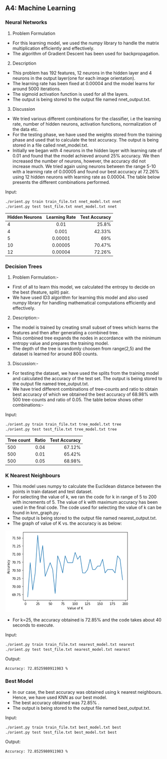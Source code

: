 ## A4: Machine Learning

### Neural Networks
1. Problem Formulation
- For this learning model, we used the numpy library to handle the matrix multiplication efficiently and effectively.
- The algorithm of Gradient Descent has been used for backpropagation.


2. Description
- This problem has 192 features, 12 neurons in the hidden layer and 4 neurons in the output layer(one for each image orientation).
- The learning rate has been fixed at 0.00004 and the model learns for around 5000 iterations.
- The sigmoid activation function is used for all the layers.
- The output is being stored to the output file named nnet_output.txt.


3. Discussion
- We tried various different combinations for the classifier, i.e the learning rate, number of hidden neurons, activation functions, normalization of the data etc.
- For the testing phase, we have used the weights stored from the training phase and used that to calculate the test accuracy. The output is being stored in a file called nnet_model.txt.
- Initially we began with 4 neurons in the hidden layer with learning rate of 0.01 and found that the model achieved around 25% accuracy. We then increased the number of neurons, however, the accuracy did not increase much. We tried again using neurons between the range 5-10 with a learning rate of 0.00005 and found our best accuracy at 72.26% using 12 hidden neurons with learning rate as 0.00004. The table below presents the different combinations performed.

Input:
```
./orient.py train train_file.txt nnet_model.txt nnet
./orient.py test test_file.txt nnet_model.txt nnet
```

| Hidden Neurons         | Learning Rate     | Test Accuracy  |
| ------------- |:-------------:| -----:|
| 4      | 0.01 | 25.8% |
| 4      | 0.001      |   42.33% |
| 5 | 0.00001      |    69% |
| 10 | 0.00005     |    70.47% |
| 12 | 0.00004      |    72.26% |



### Decision Trees

1. Problem Formulation:-
- First of all to learn this model, we calculated the entropy to decide on the best (feature, split) pair. 
- We have used ID3 algorithm for learning this model and also used numpy library for handling mathematical computations efficiently and effectively.

2. Description:-
- The model is trained by creating small  subset of trees which  learns the features and then after generating a combined tree.
- This combined tree expands the nodes in accordance with the minimum entropy value and prepares the training model.
- The depth of the tree is randomly choosen from range(2,5) and the dataset is learned for around 800 counts.

3. Discussion:-
- For testing the dataset, we have used the splits from the training model and calculated the accuracy of the test set. The output is being stored to the output file named tree_output.txt.
- We have tried different combinations of tree-counts and ratio to obtain best accuracy of which we obtained the best accuracy of 68.98% with 500 tree-counts and ratio of 0.05. The table below shows other combinations:-

Input:
```
./orient.py train train_file.txt tree_model.txt tree
./orient.py test test_file.txt tree_model.txt tree
```

| Tree count   | Ratio    | Test Accuracy  |
| -------------|:--------:| --------------:|
|500           | 0.04     | 67.12%         |
|500           | 0.01     |   65.42%       |
|500           | 0.05     |     68.98%     |

### K Nearest Neighbours

- This model uses numpy to calculate the Euclidean distance between the points in train dataset and test dataset.
- For selecting the value of k, we ran the code for k in range of 5 to 200 with increments of 5. The value of k with maximum accuracy has been used in the final code. The code used for selecting the value of k can be found in knn_graph.py .
- The output is being stored to the output file named nearest_output.txt.
- The graph of value of K vs. the accuracy is as below:

![KNN Graph](/knn_graph.png)

- For k=25, the accuracy obtained is 72.85% and the code takes about 40 seconds to execute.

Input:
```
./orient.py train train_file.txt nearest_model.txt nearest
./orient.py test test_file.txt nearest_model.txt nearest
```

Output:
```
Accuracy: 72.8525980911983 %
```
### Best Model

- In our case, the best accuracy was obtained using k nearest neighbours. Hence, we have used KNN as our best model.
- The best accuracy obtained was 72.85% .
- The output is being stored to the output file named best_output.txt.

Input:
```
./orient.py train train_file.txt best_model.txt best
./orient.py test test_file.txt best_model.txt best
```

Output:
```
Accuracy: 72.8525980911983 %
```

